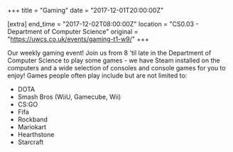 +++
title = "Gaming"
date = "2017-12-01T20:00:00Z"

[extra]
end_time = "2017-12-02T08:00:00Z"
location = "CS0.03 - Department of Computer Science"
original = "https://uwcs.co.uk/events/gaming-t1-w9/"
+++

Our weekly gaming event\! Join us from 8 'til late in the Department of Computer Science to play some games - we have Steam installed on the computers and a wide selection of consoles and console games for you to enjoy\! Games people often play include but are not limited to:

  - DOTA  
  - Smash Bros (WiiU, Gamecube, Wii)  
  - CS:GO  
  - Fifa  
  - Rockband  
  - Mariokart  
  - Hearthstone  
  - Starcraft

